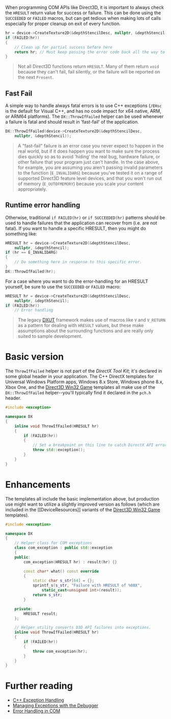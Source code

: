 When programming COM APIs like Direct3D, it is important to always check the ``HRESULT`` return value for success or failure. This can be done using the ``SUCCEEDED`` or ``FAILED`` macros, but can get tedious when making lots of calls especially for proper cleanup on exit of every function.

```cpp
hr = device->CreateTexture2D(&depthStencilDesc, nullptr, &depthStencil));
if (FAILED(hr))
{
    // Clean up for partial success before here
    return hr; // Must keep passing the error code back all the way to the main loop
}
```

> Not all Direct3D functions return ``HRESULT``. Many of them return ``void`` because they can't fail, fail silently, or the failure will be reported on the next ``Present``.

## Fast Fail
A simple way to handle always fatal errors is to use C++ exceptions (``/EHsc`` is the default for Visual C++, and has no code impact for x64 native, ARM, or ARM64 platforms). The ``DX::ThrowIfFailed`` helper can be used whenever a failure is fatal and should result in 'fast-fail' of the application.

```cpp
DX::ThrowIfFailed(device->CreateTexture2D(&depthStencilDesc,
    nullptr, &depthStencil));
```

> A "fast-fail" failure is an error case you never expect to happen in the real world, but if it does happen you want to make sure the process dies quickly so as to avoid 'hiding' the real bug, hardware failure, or other failure that your program just can't handle. In the case above, for example, you are assuming you aren't passing invalid parameters to the function (``E_INVALIDARG``) because you've tested it on a range of supported Direct3D feature level devices, and that you won't run out of memory (``E_OUTOFMEMORY``) because you scale your content appropriately.

## Runtime error handling
Otherwise, traditional ``if FAILED(hr)`` or ``if SUCCEEDED(hr)`` patterns should be used to handle failures that the application can recover from (i.e. are not fatal). If you want to handle a specific HRESULT, then you might do something like:

```cpp
HRESULT hr = device->CreateTexture2D(&depthStencilDesc,
    nullptr, &depthStencil);
if (hr == E_INVALIDARG)
{
    // Do something here in response to this specific error.
}
DX::ThrowIfFailed(hr);
```

For a case where you want to do the error-handling for an HRESULT yourself, be sure to use the ``SUCCEEDED`` or ``FAILED`` macro:

```cpp
HRESULT hr = device->CreateTexture2D(&depthStencilDesc,
    nullptr, &depthStencil);
if (FAILED(hr))
    // Error handling
```

> The legacy [DXUT](https://github.com/Microsoft/DXUT) framework makes use of macros like ``V`` and ``V_RETURN`` as a pattern for dealing with ``HRESULT`` values, but these make assumptions about the surrounding functions and are really only suited to sample development.

# Basic version

The ``ThrowIfFailed`` helper is not part of the _DirectX Tool Kit_; it's declared in some global header in your application. The C++ DirectX templates for Universal Windows Platform apps, Windows 8.x Store, Windows phone 8.x, Xbox One, and the [Direct3D Win32 Game](https://walbourn.github.io/direct3d-win32-game-visual-studio-template/) templates all make use of the ``DX::ThrowIfFailed`` helper--you'll typically find it declared in the ``pch.h`` header.

```cpp
#include <exception>

namespace DX
{
    inline void ThrowIfFailed(HRESULT hr)
    {
        if (FAILED(hr))
        {
            // Set a breakpoint on this line to catch DirectX API errors
            throw std::exception();
        }
    }
}
```

# Enhancements

The templates all include the basic implementation above, but production use might want to utilize a slightly improved version as follows (which are included in the [[DeviceResources]] variants of the [Direct3D Win32 Game](https://walbourn.github.io/direct3d-game-visual-studio-templates-redux/) templates).

```cpp
#include <exception>

namespace DX
{
    // Helper class for COM exceptions
    class com_exception : public std::exception
    {
    public:
        com_exception(HRESULT hr) : result(hr) {}

        const char* what() const override
        {
            static char s_str[64] = {};
            sprintf_s(s_str, "Failure with HRESULT of %08X",
                static_cast<unsigned int>(result));
            return s_str;
        }

    private:
        HRESULT result;
    };

    // Helper utility converts D3D API failures into exceptions.
    inline void ThrowIfFailed(HRESULT hr)
    {
        if (FAILED(hr))
        {
            throw com_exception(hr);
        }
    }
}
```

# Further reading

* [C++ Exception Handling](https://docs.microsoft.com/en-us/cpp/cpp/cpp-exception-handling)
* [Managing Exceptions with the Debugger](https://docs.microsoft.com/en-us/visualstudio/debugger/managing-exceptions-with-the-debugger)
* [Error Handling in COM](https://docs.microsoft.com/en-us/windows/desktop/LearnWin32/error-handling-in-com)
